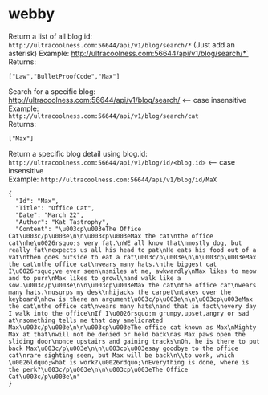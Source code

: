 # webby


Return a list of all blog.id: 
`http://ultracoolness.com:56644/api/v1/blog/search/*`   (Just add an asterisk)
Example:
http://ultracoolness.com:56644/api/v1/blog/search/*`
Returns:  

```
["Law","BulletProofCode","Max"]  
```

Search for a specific blog:  
http://ultracoolness.com:56644/api/v1/blog/search/<search-string> <-- case insensitive
Example:  
`http://ultracoolness.com:56644/api/v1/blog/search/cat`  
Returns:

```
["Max"]
```
 
Return a specific blog detail using blog.id:  
`http://ultracoolness.com:56644/api/v1/blog/id/<blog.id>` <-- case insensitive  
Example: 
`http://ultracoolness.com:56644/api/v1/blog/id/MaX`

```
{
  "Id": "Max",
  "Title": "Office Cat",
  "Date": "March 22",
  "Author": "Kat Tastrophy",
  "Content": "\u003cp\u003eThe Office Cat\u003c/p\u003e\n\n\u003cp\u003eMax the cat\nthe office cat\nhe\u0026rsquo;s very fat.\nWE all know that\nmostly dog, but really fat\nexpects us all his head to pat\nHe eats his food out of a vat\nthen goes outside to eat a rat\u003c/p\u003e\n\n\u003cp\u003eMax the cat\nthe office cat\nwears many hats.\nthe biggest cat I\u0026rsquo;ve ever seen\nsmiles at me, awkwardly\nMax likes to meow and to purr\nMax likes to growl\nand walk like a sow.\u003c/p\u003e\n\n\u003cp\u003eMax the cat\nthe office cat\nwears many hats.\nusurps my desk\nhijacks the carpet\ntakes over the keyboard\nhow is there an argument\u003c/p\u003e\n\n\u003cp\u003eMax the cat\nthe office cat\nwears many hats\nand that in fact\nevery day I walk into the office\nIf I\u0026rsquo;m grumpy,upset,angry or sad at\nsomething tells me that day ameliorated Max\u003c/p\u003e\n\n\u003cp\u003eThe office cat known as Max\nMighty Max at that\nwill not be denied or held back\nas Max paws open the sliding door\nonce upstairs and gaining tracks\nOh, he is there to put back Max\u003c/p\u003e\n\n\u003cp\u003esay goodbye to the office cat\nrare sighting seen, but Max will be back\n\\to work, which \u0026ldquo;what is work?\u0026rdquo;\nEverything is done, where is the perk?\u003c/p\u003e\n\n\u003cp\u003eThe Office Cat\u003c/p\u003e\n"
}
```
